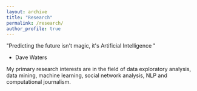 ```yaml
---
layout: archive
title: "Research"
permalink: /research/
author_profile: true
---
```



"Predicting the future isn't magic, it's Artificial Intelligence " 
- Dave Waters


My primary research interests are in the field of data exploratory analysis, data mining, machine learning, social network analysis, NLP and computational journalism.

